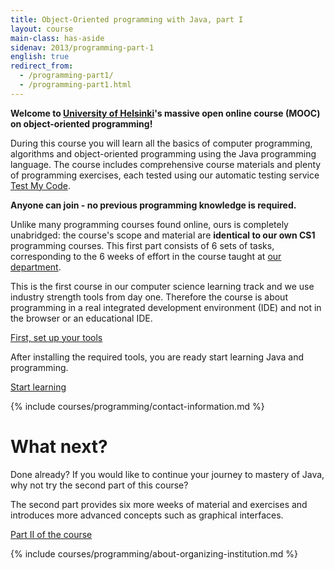 ```yaml
---
title: Object-Oriented programming with Java, part I
layout: course
main-class: has-aside
sidenav: 2013/programming-part-1
english: true
redirect_from:
  - /programming-part1/
  - /programming-part1.html
---
```

**Welcome to [University of Helsinki](http://helsinki.fi/university)'s massive open online course (MOOC) on object-oriented programming!**

During this course you will learn all the basics of computer programming, algorithms and object-oriented programming using the Java programming language. The course includes comprehensive course materials and plenty of programming exercises, each tested using our automatic testing service [Test My Code](https://github.com/testmycode/tmc-server).

**Anyone can join - no previous programming knowledge is required.**

Unlike many programming courses found online, ours is completely unabridged: the course's scope and material are **identical to our own CS1** programming courses. This first part consists of 6 sets of tasks, corresponding to the 6 weeks of effort in the course taught at [our department](http://www.cs.helsinki.fi/en).

This is the first course in our computer science learning track and we use industry strength tools from day one. Therefore the course is about programming in a real integrated development environment (IDE) and not in the browser or an educational IDE.

<div class="actions">
    <a class="action primary" href="/courses/general/programming/how-to-get-started.html" target="_blank">First, set up your tools</a>
</div>

After installing the required tools, you are ready start learning Java and programming.

<div class="actions">
    <a class="action" href="/courses/2013/programming-part-1/material.html" target="_blank">Start learning</a>
</div>

{% include courses/programming/contact-information.md %}

# What next?

Done already? If you would like to continue your journey to mastery of Java, why not try the second part of this course?

The second part provides six more weeks of material and exercises and introduces more advanced concepts such as graphical interfaces.

<div class="actions">
    <a class="action" href="/courses/2013/programming-part-2/" target="_blank">Part II of the course</a>
</div>

{% include courses/programming/about-organizing-institution.md %}
